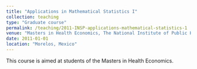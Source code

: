```yaml
---
title: "Applications in Mathematical Statistics I"
collection: teaching
type: "Graduate course"
permalink: /teaching/2011-INSP-applications-mathematical-statistics-1
venue: "Masters in Health Economics, The National Institute of Public Health of Mexico (INSP)"
date: 2011-01-01
location: "Morelos, Mexico"
---
```


This course is aimed at students of the Masters in Health Economics.